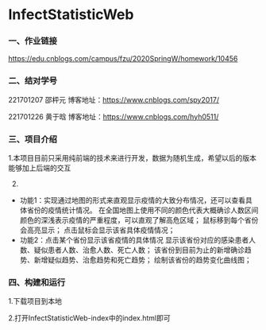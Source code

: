 # InfectStatisticWeb

### 一、作业链接
<https://edu.cnblogs.com/campus/fzu/2020SpringW/homework/10456>

### 二、结对学号
   221701207 邵枰元 博客地址：<https://www.cnblogs.com/spy2017/>  
   
   221701226 黄于晗 博客地址：<https://www.cnblogs.com/hyh0511/>

### 三、项目介绍
1.本项目目前只采用纯前端的技术来进行开发，数据为随机生成，希望以后的版本能够加上后端的交互

2.
* 功能1：实现通过地图的形式来直观显示疫情的大致分布情况，还可以查看具体省份的疫情统计情况。
在全国地图上使用不同的颜色代表大概确诊人数区间
颜色的深浅表示疫情的严重程度，可以直观了解高危区域；
鼠标移到每个省份会高亮显示；
点击鼠标会显示该省具体疫情情况；  
* 功能2：点击某个省份显示该省疫情的具体情况
显示该省份对应的感染患者人数、疑似患者人数、治愈人数、死亡人数；
该省份到目前为止的新增确诊趋势、新增疑似趋势、治愈趋势和死亡趋势；
绘制该省份的趋势变化曲线图；


### 四、构建和运行
1.下载项目到本地  

2.打开InfectStatisticWeb-index中的index.html即可

